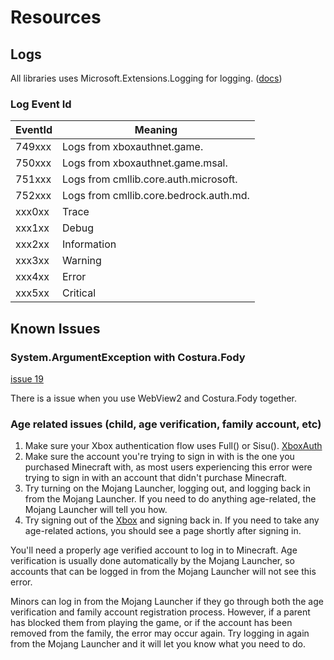 # Resources

## Logs

All libraries uses Microsoft.Extensions.Logging for logging. ([docs](https://learn.microsoft.com/en-us/dotnet/core/extensions/logging?tabs=command-line))

### Log Event Id

| EventId | Meaning |
|---------|---------|
| 749xxx | Logs from xboxauthnet.game. |
| 750xxx | Logs from xboxauthnet.game.msal. |
| 751xxx | Logs from cmllib.core.auth.microsoft. |
| 752xxx | Logs from cmllib.core.bedrock.auth.md. |
| xxx0xx | Trace |
| xxx1xx | Debug |
| xxx2xx | Information |
| xxx3xx | Warning |
| xxx4xx | Error |
| xxx5xx | Critical |

## Known Issues

### System.ArgumentException with Costura.Fody

[issue 19](https://github.com/CmlLib/CmlLib.Core.Auth.Microsoft/issues/19)

There is a issue when you use WebView2 and Costura.Fody together.

### Age related issues (child, age verification, family account, etc)

1. Make sure your Xbox authentication flow uses Full() or Sisu(). [XboxAuth](xboxauthnet.game/xboxauth.md)
2. Make sure the account you're trying to sign in with is the one you purchased Minecraft with, as most users experiencing this error were trying to sign in with an account that didn't purchase Minecraft.
3. Try turning on the Mojang Launcher, logging out, and logging back in from the Mojang Launcher. If you need to do anything age-related, the Mojang Launcher will tell you how.  
4. Try signing out of the [Xbox](https://www.xbox.com) and signing back in. If you need to take any age-related actions, you should see a page shortly after signing in.

You'll need a properly age verified account to log in to Minecraft. Age verification is usually done automatically by the Mojang Launcher, so accounts that can be logged in from the Mojang Launcher will not see this error.  

Minors can log in from the Mojang Launcher if they go through both the age verification and family account registration process. However, if a parent has blocked them from playing the game, or if the account has been removed from the family, the error may occur again. Try logging in again from the Mojang Launcher and it will let you know what you need to do.
